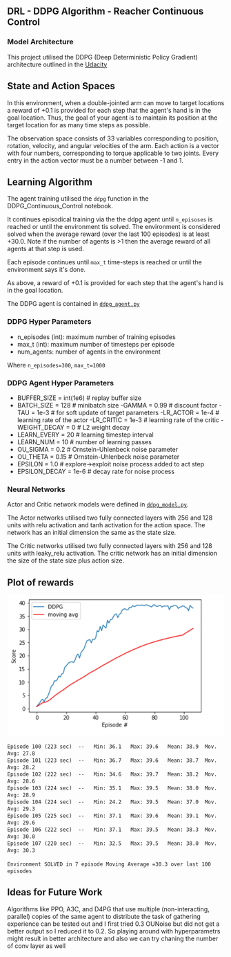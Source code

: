 ## DRL - DDPG Algorithm - Reacher Continuous Control

### Model Architecture
This project utilised the DDPG (Deep Deterministic Policy Gradient) architecture outlined in the [Udacity](https://github.com/udacity/deep-reinforcement-learning/tree/master/ddpg-bipedal)

## State and Action Spaces
In this environment, when a double-jointed arm can move to target locations a reward of +0.1 is provided for each step that the agent's hand is in the goal location. Thus, the goal of your agent is to maintain its position at the target location for as many time steps as possible.

The observation space consists of 33 variables corresponding to position, rotation, velocity, and angular velocities of the arm. Each action is a vector with four numbers, corresponding to torque applicable to two joints. Every entry in the action vector must be a number between -1 and 1.

## Learning Algorithm

The agent training utilised the `ddpg` function in the DDPG_Continuous_Control notebook.

It continues episodical training via the the ddpg agent until `n_episoses` is reached or until the environment tis solved. The  environment is considered solved when the average reward (over the last 100 episodes) is at least +30.0. Note if the number of agents is >1 then the average reward of all agents at that step is used.

Each episode continues until `max_t` time-steps is reached or until the environment says it's done.

As above, a reward of +0.1 is provided for each step that the agent's hand is in the goal location.

The DDPG agent is contained in [`ddpg_agent.py`](https://github.com/sand47/DRLND-Continuous-Control/blob/master/ddpg_agent.py)

### DDPG Hyper Parameters
- n_episodes (int): maximum number of training episodes
- max_t (int): maximum number of timesteps per episode
- num_agents: number of agents in the environment

Where
`n_episodes=300`, `max_t=1000`

### DDPG Agent Hyper Parameters

- BUFFER_SIZE = int(1e6)  # replay buffer size
- BATCH_SIZE = 128        # minibatch size
-GAMMA = 0.99            # discount factor
-TAU = 1e-3              # for soft update of target parameters
-LR_ACTOR = 1e-4        # learning rate of the actor
-LR_CRITIC = 1e-3        # learning rate of the critic
-WEIGHT_DECAY = 0        # L2 weight decay
- LEARN_EVERY = 20        # learning timestep interval
- LEARN_NUM = 10          # number of learning passes
- OU_SIGMA = 0.2          # Ornstein-Uhlenbeck noise parameter
- OU_THETA = 0.15         # Ornstein-Uhlenbeck noise parameter
- EPSILON = 1.0           # explore->exploit noise process added to act step
- EPSILON_DECAY = 1e-6    # decay rate for noise process

### Neural Networks

Actor and Critic network models were defined in [`ddpg_model.py`](https://github.com/hortovanyi/DRLND-Continuous-Control/blob/master/ddpg_model.py).

The Actor networks utilised two fully connected layers with 256 and 128 units with relu activation and tanh activation for the action space. The network has an initial dimension the same as the state size.

The Critic networks utilised two fully connected layers with 256 and 128 units with leaky_relu activation. The critic network has  an initial dimension the size of the state size plus action size.

## Plot of rewards
![Reward Plot](https://github.com/sand47/DRLND-Continuous-Control/blob/master/images/reward%20plot.PNG)

```
Episode 100 (223 sec)  -- 	Min: 36.1	Max: 39.6	Mean: 38.9	Mov. Avg: 27.8
Episode 101 (223 sec)  -- 	Min: 36.7	Max: 39.6	Mean: 38.7	Mov. Avg: 28.2
Episode 102 (222 sec)  -- 	Min: 34.6	Max: 39.7	Mean: 38.2	Mov. Avg: 28.6
Episode 103 (224 sec)  -- 	Min: 35.1	Max: 39.5	Mean: 38.0	Mov. Avg: 28.9
Episode 104 (224 sec)  -- 	Min: 24.2	Max: 39.5	Mean: 37.0	Mov. Avg: 29.3
Episode 105 (225 sec)  -- 	Min: 37.1	Max: 39.6	Mean: 39.1	Mov. Avg: 29.6
Episode 106 (222 sec)  -- 	Min: 37.1	Max: 39.5	Mean: 38.3	Mov. Avg: 30.0
Episode 107 (220 sec)  -- 	Min: 32.5	Max: 39.5	Mean: 38.0	Mov. Avg: 30.3

Environment SOLVED in 7 episode	Moving Average =30.3 over last 100 episodes
```
## Ideas for Future Work

Algorithms like PPO, A3C, and D4PG that use multiple (non-interacting, parallel) copies of the same agent to distribute the task of gathering experience can be tested out and I first tried 0.3 OUNoise but did not get a better output so I reduced it to 0.2. So playing around with hyperparametrs might result in better architecture and 
also we can try chaning the number of conv layer as well
